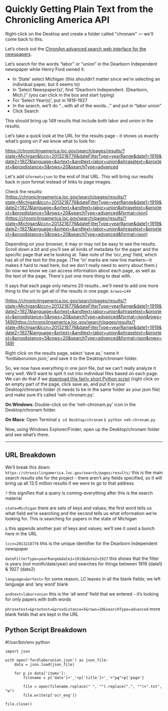 # Quickly Getting Plain Text from the Chronicling America API

Right-click on the Desktop and create a folder called "chronam" — we'll come back to this.

Let’s check out the [ChronAm advanced search web interface for the newspapers](https://chroniclingamerica.loc.gov/#tab=tab_advanced_search). 

Let’s search for the words “labor” or “union” in the Dearborn Independent newspaper while Henry Ford owned it:

- In ‘State’ select Michigan (this shouldn’t matter since we’re selecting an individual paper, but it seems to)
- In ‘Select Newspaper(s)’, find “Dearborn Independent. (Dearborn, Mich.)” (you can click in the box and start typing)
- For ‘Select Year(s)’, put in 1919-1927
- In the search, we’ll do “...with all of the words…” and put in “labor union”
- Click Search

This should bring up 149 results that include both labor and union in the results.

Let’s take a quick look at the URL for the results page - it shows us exactly what’s going on if we know what to look for:

https://chroniclingamerica.loc.gov/search/pages/results/?state=Michigan&lccn=2013218776&dateFilterType=yearRange&date1=1919&date2=1927&language=&ortext=&andtext=labor+union&phrasetext=&proxtext=&proxdistance=5&rows=20&searchType=advanced

Let's add `&format=json` to the end of that URL. This will bring our results back in json format instead of links to page images.

Check the results: [https://chroniclingamerica.loc.gov/search/pages/results/?state=Michigan&lccn=2013218776&dateFilterType=yearRange&date1=1919&date2=1927&language=&ortext=&andtext=labor+union&phrasetext=&proxtext=&proxdistance=5&rows=20&searchType=advanced&format=json](https://chroniclingamerica.loc.gov/search/pages/results/?state=Michigan&lccn=2013218776&dateFilterType=yearRange&date1=1919&date2=1927&language=&ortext=&andtext=labor+union&phrasetext=&proxtext=&proxdistance=5&rows=20&searchType=advanced&format=json)

Depending on your browser, it may or may not be easy to see the results. Scroll down a bit and you’ll see all kinds of metadata for the paper and the specific page that we’re looking at. Take note of the ‘ocr_eng’ field, which has all of the text for the page. (The ‘\n’ marks are new line markers—it makes it hard to read here, but we don’t really need to worry about them.) So now we know we can access information about each page, as well as the text of the page. There's just one more thing to deal with. 

It says that each page only returns 20 results...we'll need to add one more thing to the url to get all of the results in one page: `&rows=149`

[https://chroniclingamerica.loc.gov/search/pages/results/?state=Michigan&lccn=2013218776&dateFilterType=yearRange&date1=1919&date2=1927&language=&ortext=&andtext=labor+union&phrasetext=&proxtext=&proxdistance=5&rows=20&searchType=advanced&format=json&rows=149](https://chroniclingamerica.loc.gov/search/pages/results/?state=Michigan&lccn=2013218776&dateFilterType=yearRange&date1=1919&date2=1927&language=&ortext=&andtext=labor+union&phrasetext=&proxtext=&proxdistance=5&rows=20&searchType=advanced&format=json&rows=149)

Right click on the results page, select ‘save as,’ name it ‘fordlaborunion.json,’ and save it to the Desktop/chronam folder.

So, we now have everything in one json file, but we can’t really analyze it very well. We’ll want to split it out into individual files based on each page. We can do that if we [download this fairly short Python script](https://gist.githubusercontent.com/brandontlocke/f4cf37c38ad000bcd86cdf5769f31466/raw/fd0a7a99ca03697710edb3dbd82999d78dbfc2df/neh-chronam.py) (right click on an empty part of the page, click save as, and put it in your Desktop/chronam folder (it needs to be in the same folder as your json file) and make sure it’s called ‘neh-chronam.py'.

**On Windows**: Double-click on the ‘neh-chronam.py’ icon in the Desktop/chronam folder.

**On Macs**:
Open Terminal
`$ cd Desktop/chronam`
`$ python neh-chronam.py`

Now, using Windows Explorer/Finder, open up the Desktop/chronam folder and see what’s there.


---

## URL Breakdown

We’ll break this down:
`https://chroniclingamerica.loc.gov/search/pages/results/`
this is the main search results site for the project - there aren’t any fields specified, so it will bring up all 13.5 million results if we were to go to that address

`?`
this signifies that a query is coming-everything after this is the search material

`state=Michigan`
there are sets of keys and values; the first word tells us what field we’re searching and the second tells us what information we’re looking for. This is searching for papers in the state of Michigan

`&`
this appends another pair of keys and values; we’ll see it used a bunch here in the URL

`lccn=2013218776`
this is the unique identifier for the Dearborn Independent newspaper

`dateFilterType=yearRange&date1=1919&date2=1927`
this shows that the filter is years (not month/date/year) and searches for things between 1919 (date1) & 1927 (date2)

`language=&ortext=`
for some reason, LC leaves in all the blank fields; we left language and ‘any word’ blank

`andtext=labor+union`
this is the ‘all word’ field that we entered - it’s looking for only papers with both words

`phrasetext=&proxtext=&proxdistance=5&rows=20&searchType=advanced` 
more blank fields that are kept in the URL

## Python Script Breakdown

#!/usr/bin/env python

`import json`

```
with open('fordlaborunion.json') as json_file:  
    data = json.load(json_file)
```

```
    for p in data['items']:
        filename = p['date']+'_'+p['title']+'_'+"pg"+p['page']
```

```
        file = open(filename.replace(" ", "").replace(".", "")+".txt", "w")
        file.write(p['ocr_eng'])
```

`file.close()`